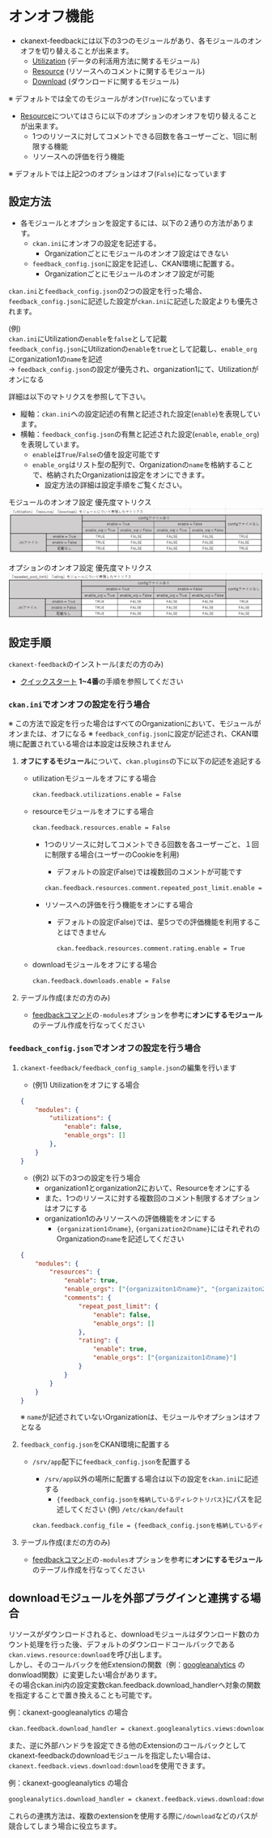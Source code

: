 # オンオフ機能

* ckanext-feedbackには以下の3つのモジュールがあり、各モジュールのオンオフを切り替えることが出来ます。
  * [Utilization](./utilization.md) (データの利活用方法に関するモジュール)
  * [Resource](./resource.md) (リソースへのコメントに関するモジュール)
  * [Download](./download.md) (ダウンロードに関するモジュール)

※ デフォルトでは全てのモジュールがオン(`True`)になっています

* [Resource](./resource.md)についてはさらに以下のオプションのオンオフを切り替えることが出来ます。
  * 1つのリソースに対してコメントできる回数を各ユーザーごと、1回に制限する機能
  * リソースへの評価を行う機能

※ デフォルトでは上記2つのオプションはオフ(`False`)になっています

## 設定方法

* 各モジュールとオプションを設定するには、以下の２通りの方法があります。
  * `ckan.ini`にオンオフの設定を記述する。
    * Organizationごとにモジュールのオンオフ設定はできない
  * `feedback_config.json`に設定を記述し、CKAN環境に配置する。
    * Organizationごとにモジュールのオンオフ設定が可能

`ckan.ini`と`feedback_config.json`の2つの設定を行った場合、  
`feedback_config.json`に記述した設定が`ckan.ini`に記述した設定よりも優先されます。  

(例)  
`ckan.ini`にUtilizationの`enable`を`false`として記載  
`feedback_config.json`にUtilizationの`enable`を`true`として記載し、`enable_org`にorganization1の`name`を記述  
→ `feedback_config.json`の設定が優先され、organization1にて、Utilizationがオンになる  

詳細は以下のマトリクスを参照して下さい。  

* 縦軸：`ckan.ini`への設定記述の有無と記述された設定(`enable`)を表現しています。
* 横軸：`feedback_config.json`の有無と記述された設定(`enable`, `enable_org`)を表現しています。
  * `enable`は`True`/`False`の値を設定可能です
  * `enable_org`はリスト型の配列で、Organizationの`name`を格納することで、格納されたOrganizationは設定をオンにできます。
    * 設定方法の詳細は設定手順をご覧ください。

モジュールのオンオフ設定 優先度マトリクス  
![モジュールのオンオフ設定 優先度マトリクス](../assets/module_setting.png)

オプションのオンオフ設定 優先度マトリクス  
![オプションのオンオフ設定 優先度マトリクス](../assets/module_option_setting.png)

## 設定手順

`ckanext-feedback`のインストール(まだの方のみ)

* [クイックスタート](../../README.md) **1~4番**の手順を参照してください

### `ckan.ini`でオンオフの設定を行う場合

※ この方法で設定を行った場合はすべてのOrganizationにおいて、モジュールがオンまたは、オフになる
※ `feedback_config.json`に設定が記述され、CKAN環境に配置されている場合は本設定は反映されません

1. **オフにするモジュール**について、`ckan.plugins`の下に以下の記述を追記する
    * utilizationモジュールをオフにする場合

        ```bash
        ckan.feedback.utilizations.enable = False
        ```

    * resourceモジュールをオフにする場合

        ```bash
        ckan.feedback.resources.enable = False
        ```

        * 1つのリソースに対してコメントできる回数を各ユーザーごと、１回に制限する場合(ユーザーのCookieを利用)
            * デフォルトの設定(False)では複数回のコメントが可能です

            ```bash
            ckan.feedback.resources.comment.repeated_post_limit.enable = True
            ```

        * リソースへの評価を行う機能をオンにする場合
          * デフォルトの設定(False)では、星5つでの評価機能を利用することはできません

            ```bash
            ckan.feedback.resources.comment.rating.enable = True
            ```

    * downloadモジュールをオフにする場合

        ```bash
        ckan.feedback.downloads.enable = False
        ```

2. テーブル作成(まだの方のみ)
    * [feedbackコマンド](./feedback_command.md)の```-modules```オプションを参考に**オンにするモジュール**のテーブル作成を行なってください

### `feedback_config.json`でオンオフの設定を行う場合

1. `ckanext-feedback/feedback_config_sample.json`の編集を行います
    * (例1) Utilizationをオフにする場合

    ```json
    {
        "modules": {
            "utilizations": {
                "enable": false,
                "enable_orgs": []
            },
        }
    }
    ```

    * (例2) 以下の3つの設定を行う場合
      * organization1とorganization2において、Resourceをオンにする
      * また、1つのリソースに対する複数回のコメント制限するオプションはオフにする
      * organization1のみリソースへの評価機能をオンにする
        * `{organization1のname}`, `{organization2のname}`にはそれぞれのOrganizationの`name`を記述してください

    ```json
    {   
        "modules": {
            "resources": {
                "enable": true,
                "enable_orgs": ["{organizaiton1のname}", "{organizaiton2のname}"],
                "comments": {
                    "repeat_post_limit": {
                        "enable": false,
                        "enable_orgs": []
                    },
                    "rating": {
                        "enable": true,
                        "enable_orgs": ["{organizaiton1のname}"]
                    }
                }
            }
        }
    }
    ```

    ※ `name`が記述されていないOrganizationは、モジュールやオプションはオフとなる

2. `feedback_config.json`をCKAN環境に配置する
    * `/srv/app`配下に`feedback_config.json`を配置する
      * `/srv/app`以外の場所に配置する場合は以下の設定を`ckan.ini`に記述する
        * `{feedback_config.jsonを格納しているディレクトリパス}`にパスを記述してください (例) `/etc/ckan/default`

      ```bash
      ckan.feedback.config_file = {feedback_config.jsonを格納しているディレクトリパス}
      ```

3. テーブル作成(まだの方のみ)
    * [feedbackコマンド](./feedback_command.md)の```-modules```オプションを参考に**オンにするモジュール**のテーブル作成を行なってください

## downloadモジュールを外部プラグインと連携する場合

リソースがダウンロードされると、downloadモジュールはダウンロード数のカウント処理を行った後、デフォルトのダウンロードコールバックである`ckan.views.resource:download`を呼び出します。</br>
しかし、そのコールバックを他Extensionの関数（例：[googleanalytics](https://github.com/ckan/ckanext-googleanalytics) のdonwload関数）に変更したい場合があります。</br>
その場合ckan.ini内の設定変数ckan.feedback.download_handlerへ対象の関数を指定することで置き換えることも可能です。

例：ckanext-googleanalytics の場合

```bash
ckan.feedback.download_handler = ckanext.googleanalytics.views:download
```

また、逆に外部ハンドラを設定できる他のExtensionのコールバックとしてckanext-feedbackのdownloadモジュールを指定したい場合は、`ckanext.feedback.views.download:download`を使用できます。

例：ckanext-googleanalytics の場合

```bash
googleanalytics.download_handler = ckanext.feedback.views.download:download
```

これらの連携方法は、複数のextensionを使用する際に`/download`などのパスが競合してしまう場合に役立ちます。
